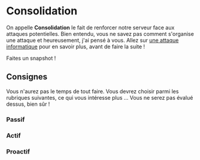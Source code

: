 # Consolidation
On appelle **Consolidation** le fait de renforcer notre serveur face aux attaques potentielles.
Bien entendu, vous ne savez pas comment s'organise une attaque et heureusement, j'ai pensé à vous. Allez sur [une attaque informatique](https://tunkasina.github.io/CoursPereBoullard/#/./Appendices/App.02%20droits%20et%20Apache.md) pour en savoir plus, avant de faire la suite !

<div class="astuce">Faites un snapshot !</div>

## Consignes
Vous n'aurez pas le temps de tout faire. Vous devrez choisir parmi les rubriques suivantes, ce qui vous intéresse plus ... Vous ne serez pas évalué dessus, bien sûr !

### Passif

### Actif

### Proactif

